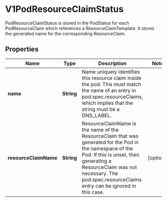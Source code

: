 

# V1PodResourceClaimStatus

PodResourceClaimStatus is stored in the PodStatus for each PodResourceClaim which references a ResourceClaimTemplate. It stores the generated name for the corresponding ResourceClaim.
## Properties

Name | Type | Description | Notes
------------ | ------------- | ------------- | -------------
**name** | **String** | Name uniquely identifies this resource claim inside the pod. This must match the name of an entry in pod.spec.resourceClaims, which implies that the string must be a DNS_LABEL. | 
**resourceClaimName** | **String** | ResourceClaimName is the name of the ResourceClaim that was generated for the Pod in the namespace of the Pod. If this is unset, then generating a ResourceClaim was not necessary. The pod.spec.resourceClaims entry can be ignored in this case. |  [optional]



